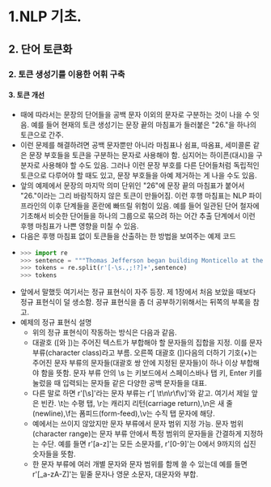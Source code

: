 # 1.NLP 기초.
## 2. 단어 토큰화
### 2. 토큰 생성기를 이용한 어휘 구축
#### 3. 토큰 개선
- 때에 따라서는 문장의 단어들을 공백 문자 이외의 문자로 구분하는 것이 나을 수 잇음. 예를 들어 현재의 토큰 생성기는 문장 끝의 마침표가 들러붙은 "26."을 하나의 토큰으로 간주.
- 이런 문제를 해결하려면 공백 문자뿐만 아니라 마침표나 쉼표, 따옴표, 세미콜론 같은 문장 부호들을 토큰을 구분하는 문자로 사용해야 함. 심지어는 하이픈(대시)을 구분자로 사용해야 할 수도 있음. 그러나 이런 문장 부호를 다른 단어들처럼 독립적인 토큰으로 다루어야 할 때도 있고, 문장 부호들을 아예 제거하는 게 나을 수도 있음.
- 앞의 예제에서 문장의 마지막 의미 단위인 "26"에 문장 끝의 마침표가 붙어서 "26."이라는 그리 바람직하지 않은 토큰이 만들어짐. 이런 후행 마침표는 NLP 파이프라인의 이후 단계들을 혼란에 빠뜨릴 위험이 있음. 예를 들어 일관된 단어 철자에 기초해서 비슷한 단어들을 하나의 그룹으로 묶으려 하는 어간 추출 단계에서 이런 후행 마침표가 나쁜 영향을 미칠 수 있음.
- 다음은 후행 마침표 없이 토큰들을 산출하는 한 방법을 보여주는 예제 코드
- ```python
  >>> import re
  >>> sentence = """Thomas Jefferson began building Monticello at the age of 26."""
  >>> tokens = re.split(r'[-\s.,;!?]+',sentence)
  >>> tokens
  ```
- 앞에서 말했듯 여기서는 정규 표현식이 자주 등장. 제 1장에서 처음 보았을 때보다 정규 표현식이 덜 생소함. 정규 표현식을 좀 더 공부하기위해서는 뒤쪽의 부록을 참고.
- 예제의 정규 표현식 설명
  - 위의 정규 표현식이 작동하는 방식은 다음과 같음. 
  - 대괄호 ([와  ])는 주어진 텍스트가 부합해야 할 문자들의 집합을 지정. 이를 문자 부류(character class)라고 부름. 오른쪽 대괄호 (])다음의 더하기 기호(+)는 주어진 문자 부류의 문자들(대괄호 쌍 안에 지정된 문자들)이 하나 이상 부합해야 함을 뜻함. 문자 부류 안의 \s 는 키보드에서 스페이스바나 탭 키, Enter 키를 눌렀을 때 입력되는 문자들 같은 다양한 공백 문자들을 대표.
  - 다른 말로 하면 r'[\s]'라는 문자 부류는 r'[ \t\n\r\f\v]'와 같고. 여기서 제일 앞은 빈칸. \t는 수평 탭, \r는 캐리지 리턴(carriage return),\n은 새 줄(newline),\f는 폼피드(form-feed),\v는 수직 탭 문자에 해당.
  - 예에서는 쓰이지 않았지만 문자 부류에서 문자 범위 지정 가능. 문자 범위(character range)는 문자 부류 안에서 특정 범위의 문자들을 간결하게 지정하는 수단. 예를 들면 r'[a-z]'는 모든 소문자를, r'[0-9]'는 0에서 9까지의 십진 숫자들을 뜻함.
  - 한 문자 부류에 여러 개별 문자와 문자 범위를 함께 쓸 수 있는데 예를 들면 r'[_a-zA-Z]'는 밑줄 문자나 영문 소문자, 대문자와 부합.

